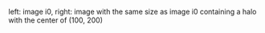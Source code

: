 left: image i0, right: image with the same size as image i0 containing a halo with the center of (100, 200)
